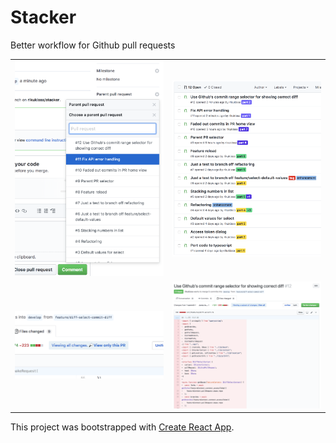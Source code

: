 # Stacker
Better workflow for Github pull requests





|||
| ------------- | ------------- |
![Select parent pull request](./.github/parent-selector.png)|![Pull request order visible in pull requests](./.github/list-view.png)|
| ![Show changes between the two PRs](./.github/show-diff-notification.png)  | ![Only relevant changes visible](./.github/comparison.png)  |


This project was bootstrapped with [Create React App](https://github.com/facebookincubator/create-react-app).